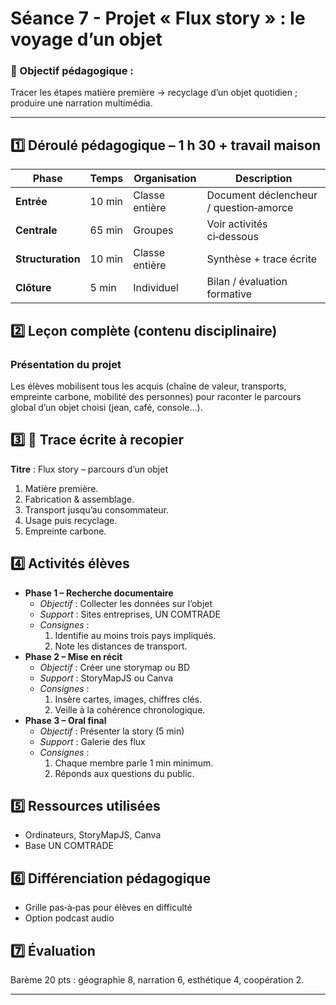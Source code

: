 # Séance 7 - Projet « Flux story » : le voyage d’un objet

### 🎯 Objectif pédagogique :

Tracer les étapes matière première → recyclage d’un objet quotidien ; produire une narration multimédia.

---

## **1️⃣ Déroulé pédagogique – 1 h 30 + travail maison**
| Phase | Temps | Organisation | Description |
|-------|-------|--------------|-------------|
| **Entrée** | 10 min | Classe entière | Document déclencheur / question‑amorce |
| **Centrale** | 65 min | Groupes | Voir activités ci‑dessous |
| **Structuration** | 10 min | Classe entière | Synthèse + trace écrite |
| **Clôture** | 5 min | Individuel | Bilan / évaluation formative |

## **2️⃣ Leçon complète (contenu disciplinaire)**

### Présentation du projet

Les élèves mobilisent tous les acquis (chaîne de valeur, transports, empreinte carbone, mobilité des personnes) pour raconter le parcours global d’un objet choisi (jean, café, console…).

## **3️⃣ 📝 Trace écrite à recopier**

**Titre** : Flux story – parcours d’un objet  

1. Matière première.  
2. Fabrication & assemblage.  
3. Transport jusqu’au consommateur.  
4. Usage puis recyclage.  
5. Empreinte carbone.

## **4️⃣ Activités élèves**

- **Phase 1 – Recherche documentaire**
  - *Objectif* : Collecter les données sur l’objet
  - *Support* : Sites entreprises, UN COMTRADE
  - *Consignes* :
    1. Identifie au moins trois pays impliqués.
    2. Note les distances de transport.
- **Phase 2 – Mise en récit**
  - *Objectif* : Créer une storymap ou BD
  - *Support* : StoryMapJS ou Canva
  - *Consignes* :
    1. Insère cartes, images, chiffres clés.
    2. Veille à la cohérence chronologique.
- **Phase 3 – Oral final**
  - *Objectif* : Présenter la story (5 min)
  - *Support* : Galerie des flux
  - *Consignes* :
    1. Chaque membre parle 1 min minimum.
    2. Réponds aux questions du public.

## **5️⃣ Ressources utilisées**

- Ordinateurs, StoryMapJS, Canva
- Base UN COMTRADE

## **6️⃣ Différenciation pédagogique**

- Grille pas‑à‑pas pour élèves en difficulté
- Option podcast audio

## **7️⃣ Évaluation**

Barème 20 pts : géographie 8, narration 6, esthétique 4, coopération 2.

---
